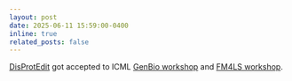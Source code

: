 ```yaml
---
layout: post
date: 2025-06-11 15:59:00-0400
inline: true
related_posts: false
---
```


[DisProtEdit](https://github.com/TIGER-AI-Lab/DisProtEdit) got accepted to ICML [GenBio workshop](https://genbio-workshop.github.io/2025/) and [FM4LS workshop](https://fm4ls.github.io/).